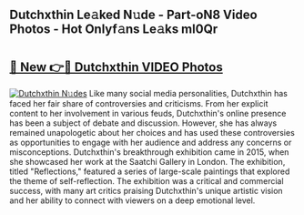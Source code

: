 ## Dutchxthin Le𝚊ked N𝚞de - Part-oN8 Video Photos - Hot Onlyf𝚊ns Le𝚊ks ml0Qr

# <h2><a href="http://ab12848.deff.icu/?id=Dutchxthin">🔗 New 👉🔴 Dutchxthin VIDEO Photos</a></h2>

[![Dutchxthin N𝚞des](https://i.imgur.com/rIISA9y.gif)](http://ab12848.deff.icu/?id=Dutchxthin)
Like many social media personalities, Dutchxthin has faced her fair share of controversies and criticisms. From her explicit content to her involvement in various feuds, Dutchxthin's online presence has been a subject of debate and discussion. However, she has always remained unapologetic about her choices and has used these controversies as opportunities to engage with her audience and address any concerns or misconceptions. Dutchxthin's breakthrough exhibition came in 2015, when she showcased her work at the Saatchi Gallery in London. The exhibition, titled "Reflections," featured a series of large-scale paintings that explored the theme of self-reflection. The exhibition was a critical and commercial success, with many art critics praising Dutchxthin's unique artistic vision and her ability to connect with viewers on a deep emotional level.
